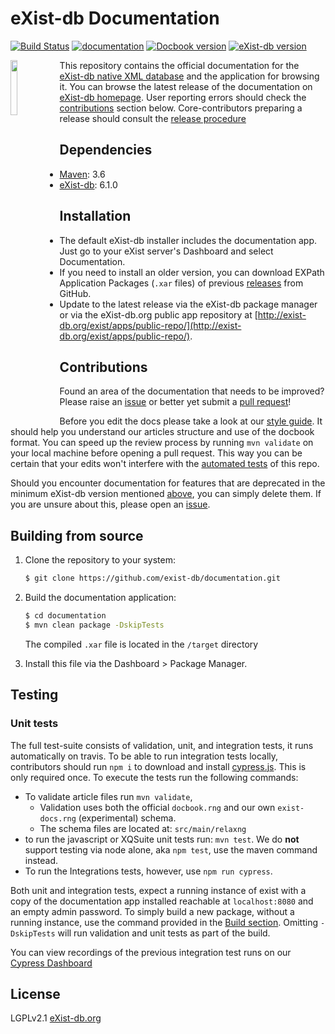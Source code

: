 # eXist-db Documentation
[![Build Status](https://github.com/eXist-db/documentation/actions/workflows/ci.yml/badge.svg?branch=master)](https://github.com/eXist-db/documentation/actions/workflows/ci.yml)
[![documentation](https://img.shields.io/endpoint?url=https://dashboard.cypress.io/badge/simple/h8zx19/master&style=flat&logo=cypress)](https://dashboard.cypress.io/projects/h8zx19/runs)
[![Docbook version](https://img.shields.io/badge/docbook-5.1-19a5a4.svg)](http://docbook.org/xml/5.1/)
[![eXist-db version](https://img.shields.io/badge/eXist_db-6.1.0-blue.svg)](http://www.exist-db.org/exist/apps/homepage/index.html)

<img src="src/main/xar-resources/icon.png" align="left" width="15%"/>

This repository contains the official documentation for the [eXist-db native XML database](http://www.exist-db.org) and the application for browsing it. You can browse the latest release of the documentation on [eXist-db homepage](http://exist-db.org/exist/apps/doc/). User reporting errors should check the [contributions](#contributions) section below. Core-contributors preparing a release should consult the [release procedure](RELEASE.md)

## Dependencies
-   [Maven](https://maven.apache.org): 3.6
-   [eXist-db](http://exist-db.org): 6.1.0

## Installation
-   The default eXist-db installer includes the documentation app. Just go to your eXist server's Dashboard and select Documentation.
-   If you need to install an older version, you can download EXPath Application Packages (`.xar` files) of previous [releases](https://github.com/eXist-db/documentation/releases) from GitHub.
-   Update to the latest release via the eXist-db package manager or via the eXist-db.org public app repository at [http://exist-db.org/exist/apps/public-repo/](http://exist-db.org/exist/apps/public-repo/).

## Contributions
Found an area of the documentation that needs to be improved? Please raise an [issue](https://github.com/eXist-db/documentation/issues) or better yet submit a [pull request](https://github.com/eXist-db/documentation/pulls)!

Before you edit the docs please take a look at our [style guide](https://www.exist-db.org/exist/apps/doc/author-reference). It should help you understand our articles structure and use of the docbook format. You can speed up the review process by running `mvn validate` on your local machine before opening a pull request. This way you can be certain that your edits won't interfere with the [automated tests](https://travis-ci.org/eXist-db/documentation) of this repo.

Should you encounter documentation for features that are deprecated in the minimum eXist-db version mentioned [above](#dependencies), you can simply delete them. If you are unsure about this, please open an [issue](https://github.com/eXist-db/documentation/issues).

## Building from source
1.  Clone the repository to your system:
    ```bash
    $ git clone https://github.com/exist-db/documentation.git
    ```

2.  Build the documentation application:
    ```bash
    $ cd documentation
    $ mvn clean package -DskipTests
    ```
    The compiled `.xar` file is located in the `/target` directory

3.  Install this file via the Dashboard > Package Manager.

## Testing

### Unit tests
The full test-suite consists of validation, unit, and integration tests, it runs automatically on travis. To be able to run integration tests locally, contributors should run `npm i` to download and install [cypress.js](https://www.cypress.io). This is only required once. To execute the tests run the following commands:          
-   To validate article files run `mvn validate`,
    -   Validation uses both the official `docbook.rng` and our own `exist-docs.rng` (experimental) schema.
    -   The schema files are located at: `src/main/relaxng`
-   to run the javascript or XQSuite unit tests run: `mvn test`. We do **not** support testing via node alone, aka `npm test`, use the maven command instead.
-   To run the Integrations tests, however, use `npm run cypress`.

Both unit and integration tests, expect a running instance of exist with a copy of the documentation app installed reachable at `localhost:8080` and an empty admin password. To simply build a new package, without a running instance, use the command provided in the [Build section](#Building-from-source). Omitting `-DskipTests` will run validation and unit tests as part of the build.

You can view recordings of the previous integration test runs on our [Cypress Dashboard](https://dashboard.cypress.io/#/projects/h8zx19/runs)

## License
LGPLv2.1 [eXist-db.org](http://exist-db.org/exist/apps/homepage/index.html)

